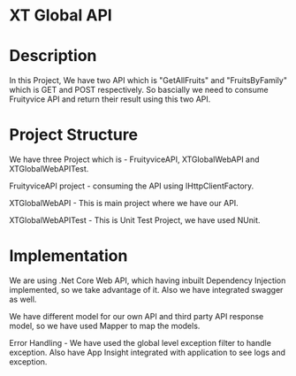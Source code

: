 # XT Global API

# Description
In this Project, We have two API which is "GetAllFruits" and "FruitsByFamily" which is GET and POST respectively. 
So bascially we need to consume Fruityvice API and return their result using this two API.


# Project Structure
We have three Project which is - FruityviceAPI, XTGlobalWebAPI and XTGlobalWebAPITest.

FruityviceAPI project - consuming the API using IHttpClientFactory.

XTGlobalWebAPI - This is main project where we have our API.

XTGlobalWebAPITest - This is Unit Test Project, we have used NUnit.


# Implementation
We are using .Net Core Web API, which having inbuilt Dependency Injection implemented, so we take advantage of it. Also we have integrated swagger as well.

We have different model for our own API and third party API response model, so we have used Mapper to map the models.

Error Handling - We have used the global level exception filter to handle exception. Also have App Insight integrated with application to see logs and exception.
